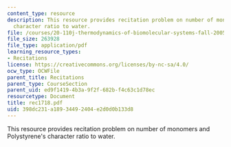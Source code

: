 ```yaml
---
content_type: resource
description: This resource provides recitation problem on number of monomers and Polystyrene's
  character ratio to water.
file: /courses/20-110j-thermodynamics-of-biomolecular-systems-fall-2005/398dc231a18934492404e2d0d0b133d8_rec1718.pdf
file_size: 263928
file_type: application/pdf
learning_resource_types:
- Recitations
license: https://creativecommons.org/licenses/by-nc-sa/4.0/
ocw_type: OCWFile
parent_title: Recitations
parent_type: CourseSection
parent_uid: ed9f1419-4b3a-9f2f-682b-f4c63c1d78ec
resourcetype: Document
title: rec1718.pdf
uid: 398dc231-a189-3449-2404-e2d0d0b133d8
---
```

This resource provides recitation problem on number of monomers and Polystyrene's character ratio to water.